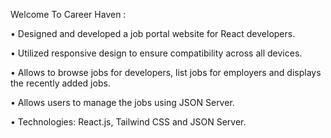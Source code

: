 Welcome To Career Haven :

• Designed and developed a job portal website for React developers.

• Utilized responsive design to ensure compatibility across all devices.

• Allows to browse jobs for developers, list jobs for employers and displays the recently added jobs.

• Allows users to manage the jobs using JSON Server.

• Technologies: React.js, Tailwind CSS and JSON Server.